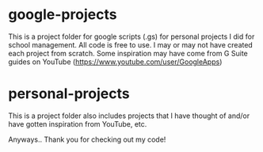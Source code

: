 # google-projects
This is a project folder for google scripts (.gs) for personal projects I did for school management. All code is free to use. 
I may or may not have created each project from scratch.
Some inspiration may have come from G Suite guides on YouTube (https://www.youtube.com/user/GoogleApps)

# personal-projects
This is a project folder also includes projects that I have thought of and/or have gotten inspiration from YouTube, etc.

Anyways..
Thank you for checking out my code!
